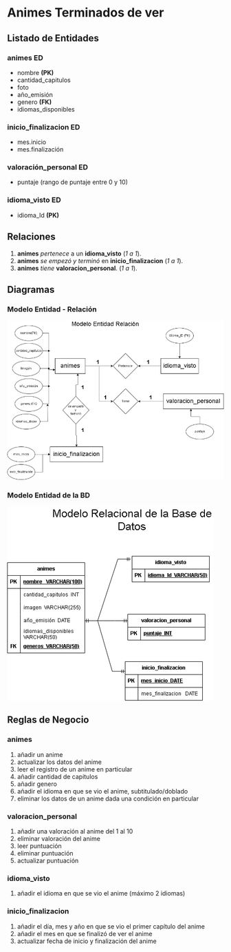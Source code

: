 # Animes Terminados de ver

## Listado de Entidades

### animes  **ED**

- nombre  **(PK)**
- cantidad_capitulos
- foto
- año_emisión
- genero **(FK)**
- idiomas_disponibles

### inicio_finalizacion  **ED**

- mes.inicio
- mes.finalización

### valoración_personal  **ED**

- puntaje (rango de puntaje entre 0 y 10)

### idioma_visto  **ED**

- idioma_Id **(PK)**


## Relaciones

1. **animes** _pertenece_ a un **idioma_visto**   (_1 a 1_).
1. **animes** _se empezó y terminó_ en **inicio_finalizacion**   (_1 a 1_).
1. **animes** _tiene_ **valoracion_personal**. (_1 a 1_).

## Diagramas

### Modelo Entidad - Relación

![Modelo Entidad - Relación](./AnimesVistosMER.png)

### Modelo Entidad de la BD

![Modelo Entidad de la Base de Datos](./AnimesVistosMERBD.png)

## Reglas de Negocio

### animes

1. añadir un anime
1. actualizar los datos del anime
1. leer el registro de un anime en particular
1. añadir cantidad de capitulos
1. añadir genero
1. añadir el idioma en que se vio el anime, subtitulado/doblado
1. eliminar los datos de un anime dada una condición en particular

### valoracion_personal

1. añadir una valoración al anime del 1 al 10
1. eliminar valoración del anime
1. leer puntuación
1. eliminar puntuación
1. actualizar puntuación

### idioma_visto

1. añadir el idioma en que se vio el anime (máximo 2 idiomas)

### inicio_finalizacion

1. añadir el día, mes y año en que se vio el primer capítulo del anime
1. añadir el mes en que se finalizó de ver el anime
1. actualizar fecha de inicio y finalización del anime